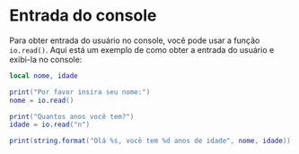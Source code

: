 # Entrada do console

Para obter entrada do usuário no console, você pode usar a função `io.read()`.
Aqui está um exemplo de como obter a entrada do usuário e exibi-la no console:

```lua
local nome, idade

print("Por favor insira seu nome:")
nome = io.read()

print("Quantos anos você tem?")
idade = io.read("n")

print(string.format("Olá %s, você tem %d anos de idade", nome, idade))
```
